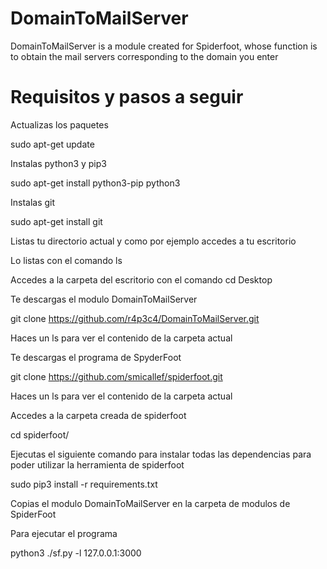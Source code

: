 # DomainToMailServer
DomainToMailServer is a module created for Spiderfoot, whose function is to obtain the mail servers corresponding to the domain you enter

# Requisitos y pasos a seguir

Actualizas los paquetes

sudo apt-get update


Instalas python3 y pip3


sudo apt-get install python3-pip python3



Instalas git 

sudo apt-get install git


Listas tu directorio actual y como por ejemplo accedes a tu escritorio

Lo listas con el comando ls

Accedes a la carpeta del escritorio con el comando cd Desktop


Te descargas el modulo DomainToMailServer

git clone https://github.com/r4p3c4/DomainToMailServer.git

Haces un ls para ver el contenido de la carpeta actual




Te descargas el programa de SpyderFoot

git clone https://github.com/smicallef/spiderfoot.git

Haces un ls para ver el contenido de la carpeta actual


Accedes a la carpeta creada de spiderfoot

cd spiderfoot/

Ejecutas el siguiente comando para instalar todas las dependencias para poder utilizar la herramienta de spiderfoot

sudo pip3 install -r requirements.txt


Copias el modulo DomainToMailServer en la carpeta de modulos de SpiderFoot







Para ejecutar el programa 

python3 ./sf.py -l 127.0.0.1:3000




